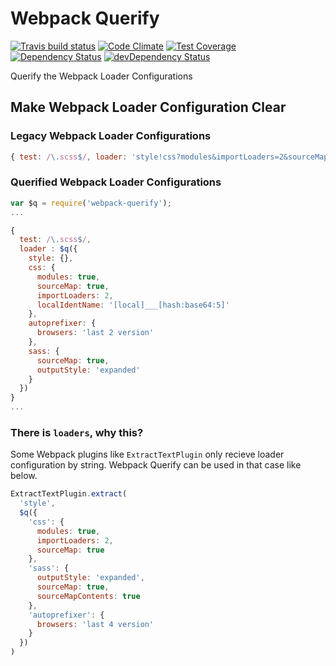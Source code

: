 # Webpack Querify

[![Travis build status](http://img.shields.io/travis/Pitzcarraldo/webpack-querify.svg?style=flat)](https://travis-ci.org/pitzcarraldo/webpack-querify)
[![Code Climate](https://codeclimate.com/github/Pitzcarraldo/webpack-querify/badges/gpa.svg)](https://codeclimate.com/github/pitzcarraldo/webpack-querify)
[![Test Coverage](https://codeclimate.com/github/Pitzcarraldo/webpack-querify/badges/coverage.svg)](https://codeclimate.com/github/pitzcarraldo/webpack-querify)
[![Dependency Status](https://david-dm.org/Pitzcarraldo/webpack-querify.svg)](https://david-dm.org/pitzcarraldo/webpack-querify)
[![devDependency Status](https://david-dm.org/Pitzcarraldo/webpack-querify/dev-status.svg)](https://david-dm.org/pitzcarraldo/webpack-querify#info=devDependencies)

Querify the Webpack Loader Configurations

## Make Webpack Loader Configuration Clear

### Legacy Webpack Loader Configurations
```js
{ test: /\.scss$/, loader: 'style!css?modules&importLoaders=2&sourceMap&localIdentName=[local]___[hash:base64:5]!autoprefixer?browsers=last 2 version!sass?outputStyle=expanded&sourceMap' }
```

### Querified Webpack Loader Configurations
```js
var $q = require('webpack-querify');
...

{
  test: /\.scss$/,
  loader : $q({
    style: {},
    css: {
      modules: true,
      sourceMap: true,
      importLoaders: 2,
      localIdentName: '[local]___[hash:base64:5]'
    },
    autoprefixer: {
      browsers: 'last 2 version'
    },
    sass: {
      sourceMap: true,
      outputStyle: 'expanded'
    }
  })
}
...
```

### There is `loaders`, why this?

Some Webpack plugins like `ExtractTextPlugin` only recieve loader configuration by string. Webpack Querify can be used in that case like below.
```js
ExtractTextPlugin.extract(
  'style',
  $q({
    'css': {
      modules: true,
      importLoaders: 2,
      sourceMap: true
    },
    'sass': {
      outputStyle: 'expanded',
      sourceMap: true,
      sourceMapContents: true
    },
    'autoprefixer': {
      browsers: 'last 4 version'
    }
  })
)
```
